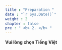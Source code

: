 ```yaml
---
title : "Preparation "
date : "`r Sys.Date()`"
weight : 2
chapter : false
pre : " <b> 2. </b> "
---
```

**Vui lòng chọn Tiếng Việt**